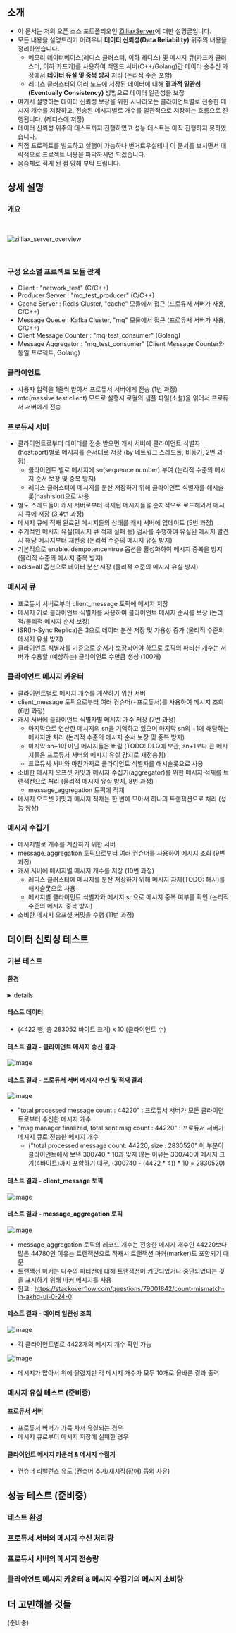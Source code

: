 
## 소개
* 이 문서는 저의 오픈 소스 포트폴리오인 [ZilliaxServer](https://github.com/YangWoomin/ZilliaxServer)에 대한 설명글입니다.
* 모든 내용을 설명드리기 어려우니 **데이터 신뢰성(Data Reliability)** 위주의 내용을 정리하였습니다.
  + 메모리 데이터베이스(레디스 클러스터, 이하 레디스) 및 메시지 큐(카프카 클러스터, 이하 카프카)를 사용하여 백엔드 서버(C++/Golang)간 데이터 송수신 과정에서 **데이터 유실 및 중복 방지** 처리 (논리적 수준 포함)
  + 레디스 클러스터의 여러 노드에 저장된 데이터에 대해 **결과적 일관성(Eventually Consistency)** 방법으로 데이터 일관성을 보장
* 여기서 설명하는 데이터 신뢰성 보장을 위한 시나리오는 클라이언트별로 전송한 메시지 개수를 저장하고, 전송된 메시지별로 개수를 일관적으로 저장하는 흐름으로 진행됩니다. (레디스에 저장)
* 데이터 신뢰성 위주의 테스트까지 진행하였고 성능 테스트는 아직 진행하지 못하였습니다.
* 직접 프로젝트를 빌드하고 실행이 가능하나 번거로우실테니 이 문서를 보시면서 대략적으로 프로젝트 내용을 파악하시면 되겠습니다.
* 음슴체로 적게 된 점 양해 부탁 드립니다.

## 상세 설명

### 개요

<br/>

![zilliax_server_overview](https://github.com/user-attachments/assets/fefcc9de-039b-48bf-920d-352a9d648b3f)

<br/>

### 구성 요소별 프로젝트 모듈 관계
* Client : "network_test" (C/C++)
* Producer Server : "mq_test_producer" (C/C++)
* Cache Server : Redis Cluster, "cache" 모듈에서 접근 (프로듀서 서버가 사용, C/C++)
* Message Queue : Kafka Cluster, "mq" 모듈에서 접근 (프로듀서 서버가 사용, C/C++)
* Client Message Counter : "mq_test_consumer" (Golang)
* Message Aggregator : "mq_test_consumer" (Client Message Counter와 동일 프로젝트, Golang)

### 클라이언트
* 사용자 입력을 1줄씩 받아서 프로듀서 서버에게 전송 (1번 과정)
* mtc(massive test client) 모드로 실행시 로컬의 샘플 파일(소설)을 읽어서 프로듀서 서버에게 전송

### 프로듀서 서버
* 클라이언트로부터 데이터를 전송 받으면 캐시 서버에 클라이언트 식별자(host:port)별로 메시지를 순서대로 저장 (by 네트워크 스레드풀, 비동기, 2번 과정)
  + 클라이언트 별로 메시지에 sn(sequence number) 부여 (논리적 수준의 메시지 순서 보장 및 중복 방지)
  + 레디스 클러스터에 메시지를 분산 저장하기 위해 클라이언트 식별자를 해시슬롯(hash slot)으로 사용
* 별도 스레드들이 캐시 서버로부터 적재된 메시지들을 순차적으로 로드해와서 메시지 큐에 저장 (3,4번 과정)
* 메시지 큐에 적재 완료된 메시지들의 상태를 캐시 서버에 업데이트 (5번 과정)
* 주기적인 메시지 유실(메시지 큐 적재 실패 등) 검사를 수행하여 유실된 메시지 발견시 해당 메시지부터 재전송 (논리적 수준의 메시지 유실 방지)
* 기본적으로 enable.idempotence=true 옵션을 활성화하여 메시지 중복을 방지 (물리적 수준의 메시지 중복 방지)
* acks=all 옵션으로 데이터 분산 저장 (물리적 수준의 메시지 유실 방지)

### 메시지 큐
* 프로듀서 서버로부터 client_message 토픽에 메시지 저장
* 메시지 키로 클라이언트 식별자를 사용하여 클라이언트 메시지 순서를 보장 (논리적/물리적 메시지 순서 보장)
* ISR(In-Sync Replica)은 3으로 데이터 분산 저장 및 가용성 증가 (물리적 수준의 메시지 유실 방지)
* 클라이언트 식별자를 기준으로 순서가 보장되어야 하므로 토픽의 파티션 개수는 서버가 수용할 (예상하는) 클라이언트 수만큼 생성 (100개)

### 클라이언트 메시지 카운터
* 클라이언트별로 메시지 개수를 계산하기 위한 서버
* client_message 토픽으로부터 여러 컨슈머(+프로듀서)를 사용하여 메시지 조회 (6번 과정)
* 캐시 서버에 클라이언트 식별자별 메시지 개수 저장 (7번 과정)
  + 마지막으로 연산한 메시지의 sn을 기억하고 있으며 마지막 sn의 +1에 해당하는 메시지만 처리 (논리적 수준의 메시지 순서 보장 및 중복 방지)
  + 마지막 sn+1이 아닌 메시지들은 버림 (TODO: DLQ에 보관, sn+1보다 큰 메시지들은 프로듀서 서버의 메시지 유실 감지로 재전송됨)
  + 프로듀서 서버와 마찬가지로 클라이언트 식별자를 해시슬롯으로 사용
* 소비한 메시지 오프셋 커밋과 메시지 수집기(aggregator)를 위한 메시지 적재를 트랜잭션으로 처리 (물리적 메시지 유실 방지, 8번 과정)
  + message_aggregation 토픽에 적재
* 메시지 오프셋 커밋과 메시지 적재는 한 번에 모아서 하나의 트랜잭션으로 처리 (성능 향상)

### 메시지 수집기
* 메시지별로 개수를 계산하기 위한 서버
* message_aggregation 토픽으로부터 여러 컨슈머를 사용하여 메시지 조회 (9번 과정)
* 캐시 서버에 메시지별 메시지 개수를 저장 (10번 과정)
  + 레디스 클러스터에 메시지를 분산 저장하기 위해 메시지 자체(TODO: 해시)를 해시슬롯으로 사용
  + 메시지별 클라이언트 식별자와 메시지 sn으로 메시지 중복 여부를 확인 (논리적 수준의 메시지 중복 방지)
* 소비한 메시지 오프셋 커밋을 수행 (11번 과정)

## 데이터 신뢰성 테스트

### 기본 테스트

#### 환경
<details>
<summary>details</summary>

* PC
  + Windows 10 + WSL2 (Ubuntu 24.04)
  + Intel(R) Core(TM) i7-8565U CPU @ 1.80GHz
  + 16GB RAM
  + 512G SSD
* 클라이언트
  + 클라이언트(소켓) 수 : 10
* 프로듀서 서버
  + 1대
  + acks=all
  + enable.idempotence=true
  + 그 외 나머지는 모두 기본값
* 캐시 서버 (레디스 클러스터)
  + 마스터 3대 + 복제 3대
  + Redis Insight 사용
  + 모든 설정 기본값
* 메시지 큐 (카프카 클러스터)
  + 크래프트 모드
  + 컨트롤러 3대 + 브로커 3대
  + Conduktor 사용
  + client_message 토픽 - 파티션 10개, replication factor 3, min isr 1 (옵션들은 기본값)
  + message_aggregation 토픽 - 파티션 10개, replication factor 3, min isr 1 (옵션들은 기본값)
  + 그 외 나머지는 모두 기본값
* 클라이언트 메시지 카운터 및 메시지 수집기
  + auto.offset.reset=earliest
  + enable.auto.commit=false
  + isolation.level=read_committed
  + enable.idempotence=true
  + transactional.id=[임의 문자열]
  + group.id=[임의의 문자열] (클라이언트 메시지 카운터와 메시지 수집기는 서로 다른 컨슈머 그룹)
  + 클라이언트 메시지 카운터만 프로듀서에서 트랜잭션 사용
    + 최대 100개 메시지씩 1개 트랜잭션으로 커밋하되 여유로운 상태(소비할 메시지가 없을 때)라면 바로바로 커밋
  + 프로듀서 및 컨슈머는 각각 3개씩
  + 그 외 나머지는 모두 기본값

</details>

#### 테스트 데이터
* (4422 행, 총 283052 바이트 크기) x 10 (클라이언트 수)

#### 테스트 결과 - 클라이언트 메시지 송신 결과

![image](https://github.com/user-attachments/assets/a5b51472-d057-4ab7-84ee-81bf8be3e687)

#### 테스트 결과 - 프로듀서 서버 메시지 수신 및 적재 결과

![image](https://github.com/user-attachments/assets/82265d6b-810e-43d6-afb5-789f9141be6e)

* "total processed message count : 44220" : 프로듀서 서버가 모든 클라이언트로부터 수신한 메시지 개수
* "msg manager finalized, total sent msg count : 44220" : 프로듀서 서버가 메시지 큐로 전송한 메시지 개수
  + ("total processed message count: 44220, size : 2830520" 이 부분이 클라이언트에서 보낸 300740 * 10과 맞지 않는 이유는 300740이 메시지 크기(4바이트)까지 포함하기 때문, (300740 - (4422 * 4)) * 10 = 2830520)

#### 테스트 결과 - client_message 토픽

![image](https://github.com/user-attachments/assets/8b24c8c8-cbd5-4fd1-bdf4-bbbf9caa917b)

#### 테스트 결과 - message_aggregation 토픽

![image](https://github.com/user-attachments/assets/e862d117-f388-41f4-8489-0b31b0a507fa)

* message_aggregation 토픽의 레코드 개수는 전송한 메시지 개수인 44220보다 많은 44780인 이유는 트랜잭션으로 적재시 트랜잭션 마커(marker)도 포함되기 때문
* 트랜잭션 마커는 다수의 파티션에 대해 트랜잭션이 커밋되었거나 중단되었다는 것을 표시하기 위해 마커 메시지를 사용
* 참고 : https://stackoverflow.com/questions/79001842/count-mismatch-in-akhq-ui-0-24-0

#### 테스트 결과 - 데이터 일관성 조회

![image](https://github.com/user-attachments/assets/a828d276-c061-47de-bcec-91ad610cb574)

* 각 클라이언트별로 4422개의 메시지 개수 확인 가능

![image](https://github.com/user-attachments/assets/f1f75c39-92a9-4f49-9fab-5c5b3e6f004d)

* 메시지가 많아서 위에 짤렸지만 각 메시지 개수가 모두 10개로 올바른 결과 출력

### 메시지 유실 테스트 (준비중)
#### 프로듀서 서버
* 프로듀서 버퍼가 가득 차서 유실되는 경우
* 메시지 큐로부터 메시지 저장에 실패한 경우
#### 클라이언트 메시지 카운터 & 메시지 수집기
* 컨슈머 리밸런스 유도 (컨슈머 추가/재시작(장애) 등의 사유)

## 성능 테스트 (준비중)
### 테스트 환경
### 프로듀서 서버의 메시지 수신 처리량
### 프로듀서 서버의 메시지 전송량
### 클라이언트 메시지 카운터 & 메시지 수집기의 메시지 소비량

## 더 고민해볼 것들
(준비중)
